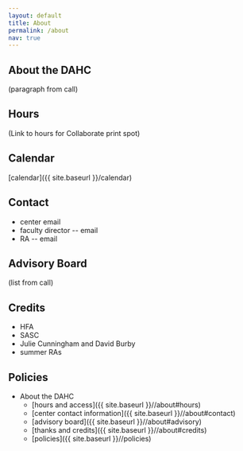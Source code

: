 ```yaml
---
layout: default
title: About
permalink: /about
nav: true
---
```


## About the DAHC

(paragraph from call)

## Hours

(Link to hours for Collaborate print spot)

## Calendar

[calendar]({{ site.baseurl }}/calendar)

## Contact

-  center email
-  faculty director -- email
-  RA -- email

## Advisory Board

(list from call)

## Credits

-  HFA
-  SASC
-  Julie Cunningham and David Burby
-  summer RAs

## Policies

-  About the DAHC
   -  [hours and access]({{ site.baseurl }}//about#hours)
   -  [center contact information]({{ site.baseurl }}//about#contact)
   -  [advisory board]({{ site.baseurl }}//about#advisory)
   -  [thanks and credits]({{ site.baseurl }}//about#credits)
   -  [policies]({{ site.baseurl }}//policies)
